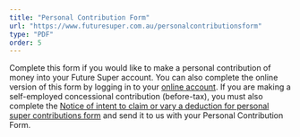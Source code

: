 ```yaml
---
title: "Personal Contribution Form"
url: "https://www.futuresuper.com.au/personalcontributionsform"
type: "PDF"
order: 5
---
```


Complete this form if you would like to make a personal contribution of money into your Future Super account. You can also complete the online version of this form by logging in to your [online account](https://my.futuresuper.com.au). If you are making a self-employed concessional contribution (before-tax), you must also complete the [Notice of intent to claim or vary a deduction for personal super contributions form](https://www.ato.gov.au/Forms/Notice-of-intent-to-claim-or-vary-a-deduction-for-personal-super-contributions/) and send it to us with your Personal Contribution Form.
